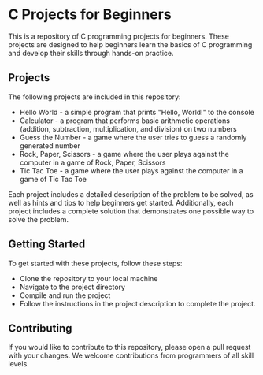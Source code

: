 # C Projects for Beginners
This is a repository of C programming projects for beginners. These projects are designed to help beginners learn the basics of C programming and develop their skills through hands-on practice.

## Projects
The following projects are included in this repository:

- Hello World - a simple program that prints "Hello, World!" to the console
- Calculator - a program that performs basic arithmetic operations (addition, subtraction, multiplication, and division) on two numbers
- Guess the Number - a game where the user tries to guess a randomly generated number
- Rock, Paper, Scissors - a game where the user plays against the computer in a game of Rock, Paper, Scissors
- Tic Tac Toe - a game where the user plays against the computer in a game of Tic Tac Toe

Each project includes a detailed description of the problem to be solved, as well as hints and tips to help beginners get started. Additionally, each project includes a complete solution that demonstrates one possible way to solve the problem.

## Getting Started
To get started with these projects, follow these steps:

- Clone the repository to your local machine
- Navigate to the project directory
- Compile and run the project
- Follow the instructions in the project description to complete the project.

## Contributing
If you would like to contribute to this repository, please open a pull request with your changes. We welcome contributions from programmers of all skill levels.

